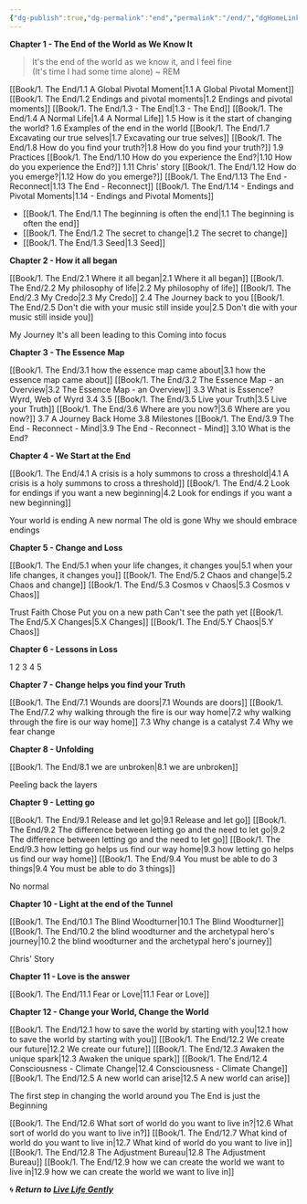 ```yaml
---
{"dg-publish":true,"dg-permalink":"end","permalink":"/end/","dgHomeLink":true,"dgPassFrontmatter":false}
---
```



**Chapter 1 - The End of the World as We Know It**

>It's the end of the world as we know it, and I feel fine  
(It's time I had some time alone) ~ REM

[[Book/1. The End/1.1 A Global Pivotal Moment|1.1 A Global Pivotal Moment]]
[[Book/1. The End/1.2 Endings and pivotal moments|1.2 Endings and pivotal moments]]
[[Book/1. The End/1.3 - The End|1.3 - The End]]
[[Book/1. The End/1.4 A Normal Life|1.4 A Normal Life]]
1.5 How is it the start of changing the world?
1.6 Examples of the end in the world 
[[Book/1. The End/1.7 Excavating our true selves|1.7 Excavating our true selves]] 
[[Book/1. The End/1.8 How do you find your truth?|1.8 How do you find your truth?]]
1.9 Practices 
[[Book/1. The End/1.10 How do you experience the End?|1.10 How do you experience the End?]] 
1.11 Chris' story 
[[Book/1. The End/1.12 How do you emerge?|1.12 How do you emerge?]] 
[[Book/1. The End/1.13 The End - Reconnect|1.13 The End - Reconnect]]
[[Book/1. The End/1.14 - Endings and Pivotal Moments|1.14 - Endings and Pivotal Moments]]

- [[Book/1. The End/1.1 The beginning is often the end|1.1 The beginning is often the end]]
- [[Book/1. The End/1.2 The secret to change|1.2 The secret to change]]
- [[Book/1. The End/1.3 Seed|1.3 Seed]]

**Chapter 2 - How it all began**

[[Book/1. The End/2.1 Where it all began|2.1 Where it all began]]
[[Book/1. The End/2.2 My philosophy of life|2.2 My philosophy of life]]
[[Book/1. The End/2.3 My Credo|2.3 My Credo]]
2.4 The Journey back to you
[[Book/1. The End/2.5 Don't die with your music still inside you|2.5 Don't die with your music still inside you]]

My Journey
It's all been leading to this
Coming into focus

**Chapter 3 - The Essence Map**

[[Book/1. The End/3.1 how the essence map came about|3.1 how the essence map came about]]
[[Book/1. The End/3.2 The Essence Map - an Overview|3.2 The Essence Map - an Overview]] 
3.3 What is Essence? Wyrd, Web of Wyrd
3.4
3.5 [[Book/1. The End/3.5 Live your Truth|3.5 Live your Truth]]
[[Book/1. The End/3.6 Where are you now?|3.6 Where are you now?]]
3.7 A Journey Back Home
3.8 Milestones
[[Book/1. The End/3.9 The End - Reconnect - Mind|3.9 The End - Reconnect - Mind]] 
3.10 What is the End? 

**Chapter 4 - We Start at the End**

[[Book/1. The End/4.1 A crisis is a holy summons to cross a threshold|4.1 A crisis is a holy summons to cross a threshold]]
[[Book/1. The End/4.2 Look for endings if you want a new beginning|4.2 Look for endings if you want a new beginning]]

Your world is ending
A new normal
The old is gone
Why we should embrace endings

**Chapter 5 - Change and Loss**

[[Book/1. The End/5.1 when your life changes, it changes you|5.1 when your life changes, it changes you]]
[[Book/1. The End/5.2 Chaos and change|5.2 Chaos and change]] 
[[Book/1. The End/5.3 Cosmos v Chaos|5.3 Cosmos v Chaos]]

Trust
Faith
Chose
Put you on a new path
Can't see the path yet
[[Book/1. The End/5.X Changes|5.X Changes]]
[[Book/1. The End/5.Y Chaos|5.Y Chaos]]

**Chapter 6 - Lessons in Loss**

1
2
3
4
5

**Chapter 7 - Change helps you find your Truth**

[[Book/1. The End/7.1 Wounds are doors|7.1 Wounds are doors]]
[[Book/1. The End/7.2 why walking through the fire is our way home|7.2 why walking through the fire is our way home]]
7.3 Why change is a catalyst
7.4 Why we fear change

**Chapter 8 - Unfolding**

[[Book/1. The End/8.1 we are unbroken|8.1 we are unbroken]]

Peeling back the layers

**Chapter 9 - Letting go**

[[Book/1. The End/9.1 Release and let go|9.1 Release and let go]]
[[Book/1. The End/9.2 The difference between letting go and the need to let go|9.2 The difference between letting go and the need to let go]]
[[Book/1. The End/9.3 how letting go helps us find our way home|9.3 how letting go helps us find our way home]]
[[Book/1. The End/9.4 You must be able to do 3 things|9.4 You must be able to do 3 things]]

No normal

**Chapter 10 - Light at the end of the Tunnel**

[[Book/1. The End/10.1 The Blind Woodturner|10.1 The Blind Woodturner]]
[[Book/1. The End/10.2 the blind woodturner and the archetypal hero's journey|10.2 the blind woodturner and the archetypal hero's journey]]

Chris' Story

**Chapter 11 - Love is the answer**

[[Book/1. The End/11.1 Fear or Love|11.1 Fear or Love]]

**Chapter 12 - Change your World, Change the World**

[[Book/1. The End/12.1 how to save the world by starting with you|12.1 how to save the world by starting with you]]
[[Book/1. The End/12.2 We create our future|12.2 We create our future]]
[[Book/1. The End/12.3 Awaken the unique spark|12.3 Awaken the unique spark]]
[[Book/1. The End/12.4 Consciousness - Climate Change|12.4 Consciousness - Climate Change]]
[[Book/1. The End/12.5 A new world can arise|12.5 A new world can arise]]

The first step in changing the world around you
The End is just the Beginning

[[Book/1. The End/12.6 What sort of world do you want to live in?|12.6 What sort of world do you want to live in?]]
[[Book/1. The End/12.7 What kind of world do you want to live in|12.7 What kind of world do you want to live in]]
[[Book/1. The End/12.8 The Adjustment Bureau|12.8 The Adjustment Bureau]]
[[Book/1. The End/12.9 how we can create the world we want to live in|12.9 how we can create the world we want to live in]]

🌀 ***Return to [Live Life Gently](https://livelifegently.co.uk/)***